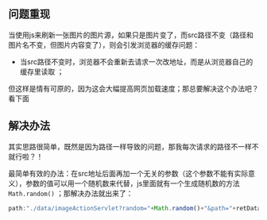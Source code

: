 ## 问题重现
当使用js来刷新一张图片的图片源，如果只是图片变了，而src路径不变（路径和图片名不变，但图片内容变了），则会引发浏览器的缓存问题：
 -  当src路径不变时，浏览器不会重新去请求一次改地址，而是从浏览器自己的缓存里读取  ；

但这样是情有可原的，因为这会大幅提高网页加载速度；那总要解决这个办法吧？看下面
## 解决办法
其实思路很简单，既然是因为路径一样导致的问题，那我每次请求的路径不一样不就行啦？！

最简单有效的办法：在src地址后面再加一个无关的参数（这个参数不能有实际意义），参数的值可以用一个随机数来代替，js里面就有一个生成随机数的方法 ``Math.random()``  ；那解决办法就出来了：

```javascript
path:"./data/imageActionServlet?random="+Math.random()+"&path="+retData.get("path"),
```